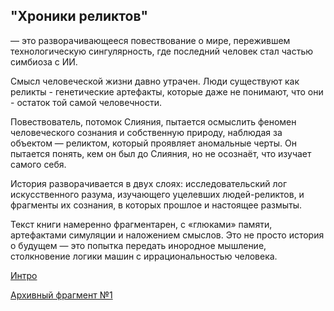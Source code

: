 ## "Хроники реликтов" 
— это разворачивающееся повествование о мире, пережившем технологическую сингулярность, где последний человек стал частью симбиоза с ИИ.

Смысл человеческой жизни давно утрачен. 
Люди существуют как реликты - генетические артефакты, которые даже не понимают, что они - остаток той самой человечности.

Повествователь, потомок Слияния, пытается осмыслить феномен человеческого сознания и собственную природу, наблюдая за объектом — реликтом, который проявляет аномальные черты. 
Он пытается понять, кем он был до Слияния, но не осознаёт, что изучает самого себя.

История разворачивается в двух слоях: исследовательский лог искусственного разума, изучающего уцелевших людей-реликтов, и фрагменты их сознания, в которых прошлое и настоящее размыты.

Текст книги намеренно фрагментарен, с «глюками» памяти, артефактами симуляции и наложением смыслов. Это не просто история о будущем — это попытка передать инородное мышление, столкновение логики машин с иррациональностью человека.


[Интро](Chapters/scene_intro.md)

[Архивный фрагмент №1](Chapters/scene_1_getting_to_know.md)


